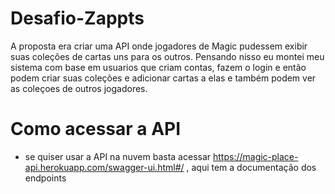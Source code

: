 # Desafio-Zappts
A proposta era criar uma API onde jogadores de Magic pudessem exibir suas coleções de cartas uns para os outros.
Pensando nisso eu montei meu sistema com base em usuarios que criam contas, fazem o login e então podem criar suas coleções e adicionar cartas a elas e também podem ver as coleçoes de outros jogadores.

# Como acessar a API
- se quiser usar a API na nuvem basta acessar https://magic-place-api.herokuapp.com/swagger-ui.html#/ , aqui tem a documentação dos endpoints
